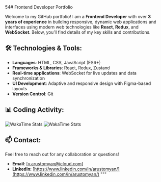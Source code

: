 54# Frontend Developer Portfolio

Welcome to my GitHub portfolio! I am a **Frontend Developer** with over **3 years of experience** in building responsive, dynamic web applications and interfaces using modern web technologies like **React**, **Redux**, and **WebSocket**. Below, you’ll find details of my key skills and contributions.

## 🛠️ **Technologies & Tools**:
- **Languages**: HTML, CSS, JavaScript (ES6+)
- **Frameworks & Libraries**: React, Redux, Zustand
- **Real-time applications**: WebSocket for live updates and data synchronization
- **UI Development**: Adaptive and responsive design with Figma-based layouts
- **Version Control**: Git

## 📊 **Coding Activity**:

![WakaTime Stats](https://wakatime.com/badge/user/a8327c0d-2afb-4962-b1c9-580e042929b9.svg)
![WakaTime Stats](https://wakatime.com/share/@arustomyan/529a176f-777d-4144-97f4-9efa1a47c1ac.svg)

## 📫 **Contact**:
Feel free to reach out for any collaboration or questions!

- **Email**: [v.arustomyan@icloud.com]
- **LinkedIn**: [https://www.linkedin.com/in/arustomyan/](https://www.linkedin.com/in/arustomyan/)
"""
